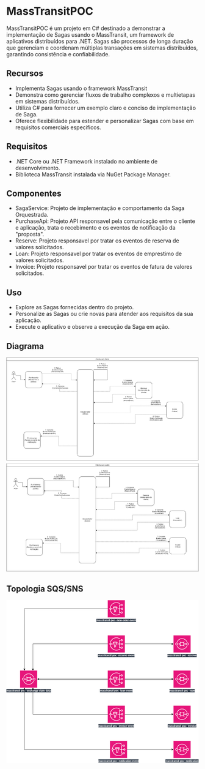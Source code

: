 # MassTransitPOC
MassTransitPOC é um projeto em C# destinado a demonstrar a implementação de Sagas usando o MassTransit, um framework de aplicativos distribuídos para .NET. Sagas são processos de longa duração que gerenciam e coordenam múltiplas transações em sistemas distribuídos, garantindo consistência e confiabilidade.

## Recursos
- Implementa Sagas usando o framework MassTransit
- Demonstra como gerenciar fluxos de trabalho complexos e multietapas em sistemas distribuídos.
- Utiliza C# para fornecer um exemplo claro e conciso de implementação de Saga.
- Oferece flexibilidade para estender e personalizar Sagas com base em requisitos comerciais específicos.

## Requisitos
- .NET Core ou .NET Framework instalado no ambiente de desenvolvimento.
- Biblioteca MassTransit instalada via NuGet Package Manager.

## Componentes
- SagaService: Projeto de implementação e comportamento da Saga Orquestrada.
- PurchaseApi: Projeto API responsavel pela comunicação entre o cliente e aplicação, trata o recebimento e os eventos de notificação da "proposta".
- Reserve: Projeto responsavel por tratar os eventos de reserva de valores solicitados.
- Loan: Projeto responsavel por tratar os eventos de emprestimo de valores solicitados.
- Invoice: Projeto responsavel por tratar os eventos de fatura de valores solicitados.

## Uso
- Explore as Sagas fornecidas dentro do projeto.
- Personalize as Sagas ou crie novas para atender aos requisitos da sua aplicação.
- Execute o aplicativo e observe a execução da Saga em ação.

## Diagrama

![Diagrama](https://github.com/luis4ndre/MassTransitPOC/blob/7ba75afd1cc9e7cbf7f76c293ad8402a73fcdbdb/SAGA%20POC.drawio.png?raw=true)

## Topologia SQS/SNS
![Topologia](https://github.com/luis4ndre/MassTransitPOC/blob/7ba75afd1cc9e7cbf7f76c293ad8402a73fcdbdb/topologia.drawio.png?raw=true)

